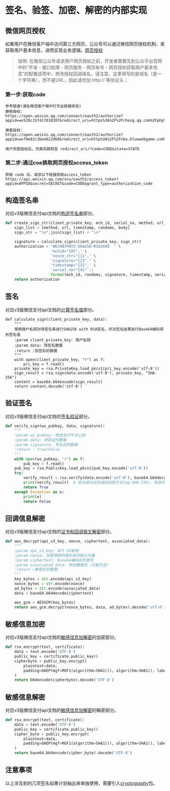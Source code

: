# 签名、验签、加密、解密的内部实现

## 微信网页授权

如果用户在微信客户端中访问第三方网页，公众号可以通过微信网页授权机制，来获取用户基本信息，进而实现业务逻辑。[网页授权](https://developers.weixin.qq.com/doc/offiaccount/OA_Web_Apps/Wechat_webpage_authorization.html)
> 说明: 在微信公众号请求用户网页授权之前，开发者需要先到公众平台官网中的“开发 - 接口权限 - 网页服务 - 网页帐号 - 网页授权获取用户基本信息”的配置选项中，修改授权回调域名。请注意，这里填写的是域名（是一个字符串），而不是URL，因此请勿加 http:// 等协议头；
### 第一步:获取code
```angular2html
参考链接(请在微信客户端中打开此链接体验)
静默授权:
https://open.weixin.qq.com/connect/oauth2/authorize?appid=wx520c15f417810387&redirect_uri=https%3A%2F%2Fchong.qq.com%2Fphp%2Findex.php%3Fd%3D%26c%3DwxAdapter%26m%3DmobileDeal%26showwxpaytitle%3D1%26vb2ctag%3D4_2030_5_1194_60&response_type=code&scope=snsapi_base&state=123#wechat_redirect

弹窗授权:
https://open.weixin.qq.com/connect/oauth2/authorize?appid=wxf0e81c3bee622d60&redirect_uri=http%3A%2F%2Fnba.bluewebgame.com%2Foauth_response.php&response_type=code&scope=snsapi_userinfo&state=STATE#wechat_redirect

用户同意授权后，页面将跳转至 redirect_uri/?code=CODE&state=STATE
```
### 第二步:通过coe换取网页授权access_token
```angular2html
获取 code 后，请求以下链接获取access_token 
https://api.weixin.qq.com/sns/oauth2/access_token?appid=APPID&secret=SECRET&code=CODE&grant_type=authorization_code
```



## 构造签名串

对应v3版微信支付api文档的[构造签名串](https://pay.weixin.qq.com/wiki/doc/apiv3/wechatpay/wechatpay4_0.shtml)部分。

```python
def create_sign_str(client_private_key, mch_id, serial_no, method, url, body, timestamp=None, randoms=None):
    sign_list = [method, url, timestamp, randoms, body]
    sign_str = "\n".join(sign_list) + "\n"

    signature = calculate_sign(client_private_key, sign_str)
    authorization = 'WECHATPAY2-SHA256-RSA2048  ' \
                    'mchid="{0}",' \
                    'nonce_str="{1}",' \
                    'signature="{2}",' \
                    'timestamp="{3}",' \
                    'serial_no="{4}"'.\
                    format(mch_id, randoms, signature, timestamp, serial_no)
    return authorization
```

## 签名

对应v3版微信支付api文档的[计算签名值](https://pay.weixin.qq.com/wiki/doc/apiv3/wechatpay/wechatpay4_0.shtml)部分。

```angular2html
def calculate_sign(client_private_key, data):
    """
    使用商户私钥对待签名串进行SHA256 with RSA签名，并对签名结果进行Base64编码得到签名值
    :param client_private_key: 商户私钥
    :param data: 待签名数据
    :return :加签后的数据
    """
    with open(client_private_key, "r") as f:
        pri_key = f.read()
    private_key = rsa.PrivateKey.load_pkcs1(pri_key.encode('utf-8'))
    sign_result = rsa.sign(data.encode('utf-8'), private_key, "SHA-256")
    content = base64.b64encode(sign_result)
    return content.decode('utf-8')
```


## 验证签名

对应v3版微信支付api文档的[签名验证](https://pay.weixin.qq.com/wiki/doc/apiv3/wechatpay/wechatpay4_1.shtml)部分。

```python
def verify_sign(wx_pubkey, data, signature):
    """
    :param wx_pubkey: 微信支付平台公钥
    :param data: 待验证的数据
    :param signature: 签名后的数据
    :return : True/False
    """
    with open(wx_pubkey, "r") as f:
        pub_key = f.read()
    pub_key = rsa.PublicKey.load_pkcs1(pub_key.encode('utf-8'))
    try:
        verify_result = rsa.verify(data.encode('utf-8'), base64.b64decode(signature), pub_key)
        print(verify_result)  # 验证成功后会返回加密方式(eg:SHA-256)，失败则报错raise VerificationError('Verification failed')
        return True
    except Exception as e:
        print(e)
        return False
```


## 回调信息解密

对应v3版微信支付api文档的[证书和回调报文解密](https://pay.weixin.qq.com/wiki/doc/apiv3/wechatpay/wechatpay4_2.shtml)部分。

```python
def aes_decrypt(api_v3_key, nonce, ciphertext, associated_data):
    """
    :param api_v3_key: API V3秘钥
    :param nonce: 加密使用的随机串初始化向量
    :param ciphertext: Base64编码后的密文
    :param associated_data: 附加数据包（可能为空）
    :return :解密后的数据
    """
    key_bytes = str.encode(api_v3_key)
    nonce_bytes = str.encode(nonce)
    ad_bytes = str.encode(associated_data)
    data = base64.b64decode(ciphertext)

    aes_gcm = AESGCM(key_bytes)
    return aes_gcm.decrypt(nonce_bytes, data, ad_bytes).decode('utf-8')
```


## 敏感信息加密

对应v3版微信支付api文档的[敏感信息加解密](https://pay.weixin.qq.com/wiki/doc/apiv3/wechatpay/wechatpay4_3.shtml)的加密部分。

```python
def rsa_encrypt(text, certificate):
    data = text.encode('UTF-8')
    public_key = certificate.public_key()
    cipherbyte = public_key.encrypt(
        plaintext=data,
        padding=OAEP(mgf=MGF1(algorithm=SHA1()), algorithm=SHA1(), label=None)
    )
    return b64encode(cipherbyte).decode('UTF-8')
```


## 敏感信息解密

对应v3版微信支付api文档的[敏感信息加解密](https://pay.weixin.qq.com/wiki/doc/apiv3/wechatpay/wechatpay4_3.shtml)的解密部分。

```python
def rsa_encrypt(text, certificate):
    data = text.encode('UTF-8')
    public_key = certificate.public_key()
    cipher_byte = public_key.encrypt(
        plaintext=data,
        padding=OAEP(mgf=MGF1(algorithm=SHA1()), algorithm=SHA1(), label=None)
    )
    return base64.b64encode(cipher_byte).decode('UTF-8')
```


## 注意事项

以上涉及到的几项签名如果计划抽出来单独使用，需要引入[cryptography](https://pypi.org/project/cryptography/)包。